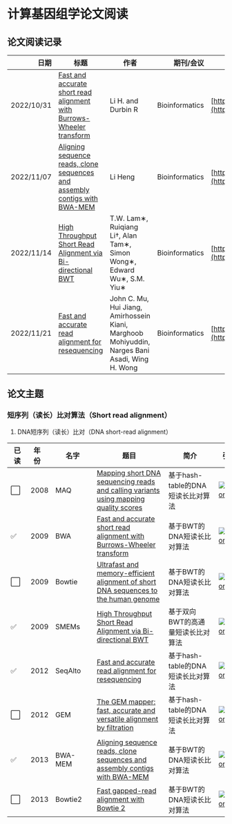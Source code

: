 # 计算基因组学论文阅读

## 论文阅读记录
| 日期 | 标题 | 作者 | 期刊/会议 | 源码|
| --: | -- | -- | --: | -- |
|2022/10/31|[Fast and accurate short read alignment with Burrows-Wheeler transform](https://academic.oup.com/bioinformatics/article/25/14/1754/225615)|Li H. and Durbin R|Bioinformatics| [https://github.com/lh3/bwa](https://github.com/lh3/bwa)|
|2022/11/07|[Aligning sequence reads, clone sequences and assembly contigs with BWA-MEM](https://arxiv.org/pdf/1303.3997.pdf)|Li Heng|Bioinformatics| [https://github.com/lh3/bwa](https://github.com/lh3/bwa)|
|2022/11/14|[High Throughput Short Read Alignment via Bi-directional BWT](https://hub.hku.hk/bitstream/10722/129577/1/Content.pdf)|T.W. Lam∗, Ruiqiang Li†, Alan Tam∗, Simon Wong∗, Edward Wu∗, S.M. Yiu∗|Bioinformatics| [https://github.com/lh3/bwa](https://github.com/lh3/bwa)|
|2022/11/21|[Fast and accurate read alignment for resequencing](https://academic.oup.com/bioinformatics/article-pdf/28/18/2366/16910927/bts450.pdf)|John C. Mu, Hui Jiang, Amirhossein Kiani, Marghoob Mohiyuddin, Narges Bani Asadi, Wing H. Wong|Bioinformatics| [https://web.stanford.edu/group/wonglab/seqalto/](https://web.stanford.edu/group/wonglab/seqalto/)|
## 论文主题
### 短序列（读长）比对算法（Short read alignment）

1. DNA短序列（读长）比对（DNA short-read alignment）


|<div style="width:30px">已读</div> | <div style="width:30px">年份</div> | <div style="width:80px">名字 </div>| <div style="width:150px">题目 </div>| <div style="width:100px">简介</div> | <div style="width:50px">引用 </div>|
| ---- | ---- | ------ | ------------ | --- | -------------- |
|⬜| 2008 |MAQ| [ Mapping short DNA sequencing reads and calling variants using mapping quality scores ](http://genome.cshlp.org/content/18/11/1851.full.pdf) | 基于hash-table的DNA短读长比对算法               |[![citation](https://img.shields.io/badge/dynamic/json?label=citation&query=citationCount&url=https%3A%2F%2Fapi.semanticscholar.org%2Fgraph%2Fv1%2Fpaper%2Fbc103d96366ec97e0dd620894bbb04c8849eb772%3Ffields%3DcitationCount)](https://www.semanticscholar.org/paper/Mapping-short-DNA-sequencing-reads-and-calling-Li-Ruan/bc103d96366ec97e0dd620894bbb04c8849eb772)|
|✅| 2009 |BWA| [ Fast and accurate short read alignment with Burrows-Wheeler transform](https://academic.oup.com/bioinformatics/article-pdf/25/14/1754/605544/btp324.pdf) | 基于BWT的DNA短读长比对算法               |[![citation](https://img.shields.io/badge/citation-36179-blue)](https://www.semanticscholar.org/paper/Fast-and-accurate-short-read-alignment-with-Li-Durbin/b6de563c03eedf95d7e880a2aeb5688936ea1d26#citing-papers)|
|⬜| 2009 |Bowtie| [ Ultrafast and memory-efficient alignment of short DNA sequences to the human genome](https://doi.org/10.1186/gb-2009-10-3-r25) | 基于BWT的DNA短读长比对算法               |[![citation](https://img.shields.io/badge/dynamic/json?label=citation&query=citationCount&url=https%3A%2F%2Fapi.semanticscholar.org%2Fgraph%2Fv1%2Fpaper%2Febe875cf08dd398e0ed25f518502301c984a9afe%3Ffields%3DcitationCount)](https://www.semanticscholar.org/paper/Ultrafast-and-memory-efficient-alignment-of-short-Langmead-Trapnell/ebe875cf08dd398e0ed25f518502301c984a9afe)|
|✅| 2009 |SMEMs| [ High Throughput Short Read Alignment via Bi-directional BWT](https://hub.hku.hk/bitstream/10722/129577/1/Content.pdf) | 基于双向BWT的高通量短读长比对算法               |[![citation](https://img.shields.io/badge/citation-111-blue)](https://www.semanticscholar.org/paper/High-Throughput-Short-Read-Alignment-via-BWT-Lam-Li/2eed549f8878f84d9e83ad365517227f12cb0b5d)|
|✅| 2012 |SeqAlto| [Fast and accurate read alignment for resequencing ](https://academic.oup.com/bioinformatics/article-pdf/28/18/2366/16910927/bts450.pdf) | 基于hash-table的DNA短读长比对算法               |[![citation](https://img.shields.io/badge/dynamic/json?label=citation&query=citationCount&url=https%3A%2F%2Fapi.semanticscholar.org%2Fgraph%2Fv1%2Fpaper%2F0d8bd3991b021e48d8ab654a83f767dacf897a80%3Ffields%3DcitationCount)](https://www.semanticscholar.org/paper/Fast-and-accurate-read-alignment-for-resequencing-Mu-Jiang/0d8bd3991b021e48d8ab654a83f767dacf897a80)|
|⬜| 2012 |GEM| [ The GEM mapper: fast, accurate and versatile alignment by filtration](http://www.tcoffee.org/Courses/Exercises/bologna_ma_2013/biblio/4.4.paper.gem.pdf) | 基于hash-table的DNA短读长比对算法               |[![citation](https://img.shields.io/badge/dynamic/json?label=citation&query=citationCount&url=https%3A%2F%2Fapi.semanticscholar.org%2Fgraph%2Fv1%2Fpaper%2F71150718ec7affbc4f9130f55f925af0dd956651%3Ffields%3DcitationCount)](https://www.semanticscholar.org/paper/The-GEM-mapper%3A-fast%2C-accurate-and-versatile-by-Marco-Sola-Sammeth/71150718ec7affbc4f9130f55f925af0dd956651)|
|✅| 2013 |BWA-MEM| [ Aligning sequence reads, clone sequences and assembly contigs with BWA-MEM](https://arxiv.org/pdf/1303.3997.pdf) | 基于BWT的DNA短读长比对算法               |[![citation](https://img.shields.io/badge/dynamic/json?label=citation&query=citationCount&url=https%3A%2F%2Fapi.semanticscholar.org%2Fgraph%2Fv1%2Fpaper%2F74574ee09030e8aadb48fa349eb9b054e2f95ceb%3Ffields%3DcitationCount)](https://www.semanticscholar.org/paper/Aligning-sequence-reads%2C-clone-sequences-and-with-Li/74574ee09030e8aadb48fa349eb9b054e2f95ceb#citing-papers)|
|⬜| 2013 |Bowtie2| [ Fast gapped-read alignment with Bowtie 2](https://www.nature.com/articles/nmeth.1923) | 基于BWT的DNA短读长比对算法               |[![citation](https://img.shields.io/badge/dynamic/json?label=citation&query=citationCount&url=https%3A%2F%2Fapi.semanticscholar.org%2Fgraph%2Fv1%2Fpaper%2F6fca260e9a3c37e246cc15e7639d1a5fa2aed465%3Ffields%3DcitationCount)](https://www.semanticscholar.org/paper/Fast-gapped-read-alignment-with-Bowtie-2-Langmead-Salzberg/6fca260e9a3c37e246cc15e7639d1a5fa2aed465)|

